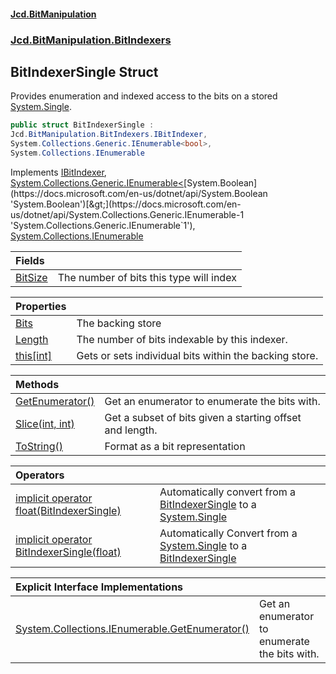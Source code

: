 #### [Jcd.BitManipulation](index.md 'index')

### [Jcd.BitManipulation.BitIndexers](Jcd.BitManipulation.BitIndexers.md 'Jcd.BitManipulation.BitIndexers')

## BitIndexerSingle Struct

Provides enumeration and indexed access to the bits on a
stored [System.Single](https://docs.microsoft.com/en-us/dotnet/api/System.Single 'System.Single').

```csharp
public struct BitIndexerSingle :
Jcd.BitManipulation.BitIndexers.IBitIndexer,
System.Collections.Generic.IEnumerable<bool>,
System.Collections.IEnumerable
```

Implements [IBitIndexer](Jcd.BitManipulation.BitIndexers.IBitIndexer.md 'Jcd.BitManipulation.BitIndexers.IBitIndexer'), [System.Collections.Generic.IEnumerable&lt;](https://docs.microsoft.com/en-us/dotnet/api/System.Collections.Generic.IEnumerable-1 'System.Collections.Generic.IEnumerable`1')[System.Boolean](https://docs.microsoft.com/en-us/dotnet/api/System.Boolean 'System.Boolean')[&gt;](https://docs.microsoft.com/en-us/dotnet/api/System.Collections.Generic.IEnumerable-1 'System.Collections.Generic.IEnumerable`1'), [System.Collections.IEnumerable](https://docs.microsoft.com/en-us/dotnet/api/System.Collections.IEnumerable 'System.Collections.IEnumerable')

| Fields                                                                                                                            |                                         |
|:----------------------------------------------------------------------------------------------------------------------------------|:----------------------------------------|
| [BitSize](Jcd.BitManipulation.BitIndexers.BitIndexerSingle.BitSize.md 'Jcd.BitManipulation.BitIndexers.BitIndexerSingle.BitSize') | The number of bits this type will index |

| Properties                                                                                                                              |                                                        |
|:----------------------------------------------------------------------------------------------------------------------------------------|:-------------------------------------------------------|
| [Bits](Jcd.BitManipulation.BitIndexers.BitIndexerSingle.Bits.md 'Jcd.BitManipulation.BitIndexers.BitIndexerSingle.Bits')                | The backing store                                      |
| [Length](Jcd.BitManipulation.BitIndexers.BitIndexerSingle.Length.md 'Jcd.BitManipulation.BitIndexers.BitIndexerSingle.Length')          | The number of bits indexable by this indexer.          |
| [this[int]](Jcd.BitManipulation.BitIndexers.BitIndexerSingle.this[int].md 'Jcd.BitManipulation.BitIndexers.BitIndexerSingle.this[int]') | Gets or sets individual bits within the backing store. |

| Methods                                                                                                                                                   |                                                          |
|:----------------------------------------------------------------------------------------------------------------------------------------------------------|:---------------------------------------------------------|
| [GetEnumerator()](Jcd.BitManipulation.BitIndexers.BitIndexerSingle.GetEnumerator().md 'Jcd.BitManipulation.BitIndexers.BitIndexerSingle.GetEnumerator()') | Get an enumerator to enumerate the bits with.            |
| [Slice(int, int)](Jcd.BitManipulation.BitIndexers.BitIndexerSingle.Slice(int,int).md 'Jcd.BitManipulation.BitIndexers.BitIndexerSingle.Slice(int, int)')  | Get a subset of bits given a starting offset and length. |
| [ToString()](Jcd.BitManipulation.BitIndexers.BitIndexerSingle.ToString().md 'Jcd.BitManipulation.BitIndexers.BitIndexerSingle.ToString()')                | Format as a bit representation                           |

| Operators                                                                                                                                                                                                                                                                                  |                                                                                                                                                                                                                                                         |
|:-------------------------------------------------------------------------------------------------------------------------------------------------------------------------------------------------------------------------------------------------------------------------------------------|:--------------------------------------------------------------------------------------------------------------------------------------------------------------------------------------------------------------------------------------------------------|
| [implicit operator float(BitIndexerSingle)](Jcd.BitManipulation.BitIndexers.BitIndexerSingle.op_Implicitfloat(Jcd.BitManipulation.BitIndexers.BitIndexerSingle).md 'Jcd.BitManipulation.BitIndexers.BitIndexerSingle.op_Implicit float(Jcd.BitManipulation.BitIndexers.BitIndexerSingle)') | Automatically convert from a [BitIndexerSingle](Jcd.BitManipulation.BitIndexers.BitIndexerSingle.md 'Jcd.BitManipulation.BitIndexers.BitIndexerSingle') to a [System.Single](https://docs.microsoft.com/en-us/dotnet/api/System.Single 'System.Single') |
| [implicit operator BitIndexerSingle(float)](Jcd.BitManipulation.BitIndexers.BitIndexerSingle.op_ImplicitJcd.BitManipulation.BitIndexers.BitIndexerSingle(float).md 'Jcd.BitManipulation.BitIndexers.BitIndexerSingle.op_Implicit Jcd.BitManipulation.BitIndexers.BitIndexerSingle(float)') | Automatically Convert from a [System.Single](https://docs.microsoft.com/en-us/dotnet/api/System.Single 'System.Single') to a [BitIndexerSingle](Jcd.BitManipulation.BitIndexers.BitIndexerSingle.md 'Jcd.BitManipulation.BitIndexers.BitIndexerSingle') |

| Explicit Interface Implementations                                                                                                                                                                                                                     |                                               |
|:-------------------------------------------------------------------------------------------------------------------------------------------------------------------------------------------------------------------------------------------------------|:----------------------------------------------|
| [System.Collections.IEnumerable.GetEnumerator()](Jcd.BitManipulation.BitIndexers.BitIndexerSingle.System.Collections.IEnumerable.GetEnumerator().md 'Jcd.BitManipulation.BitIndexers.BitIndexerSingle.System.Collections.IEnumerable.GetEnumerator()') | Get an enumerator to enumerate the bits with. |
